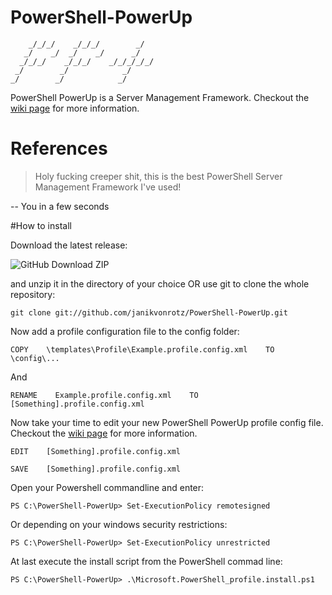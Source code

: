 PowerShell-PowerUp
==================

	    _/_/_/    _/_/_/        _/
	   _/    _/  _/    _/      _/
	  _/_/_/    _/_/_/    _/_/_/_/_/
	 _/        _/            _/
	_/        _/            _/    

PowerShell PowerUp is a Server Management Framework.
Checkout the [wiki page](https://github.com/janikvonrotz/PowerShell-PowerUp/wiki) for more information.

# References

> Holy fucking creeper shit, this is the best PowerShell Server Management Framework I've used!

-- You in a few seconds

#How to install

Download the latest release:

![GitHub Download ZIP](https://raw.github.com/janikvonrotz/PowerShell-PowerUp/master/doc/GitHub%20Download%20ZIP.png)

and unzip it in the directory of your choice OR use git to clone the whole repository:

	git clone git://github.com/janikvonrotz/PowerShell-PowerUp.git

Now add a profile configuration file to the config folder:

	COPY    \templates\Profile\Example.profile.config.xml    TO    \config\... 
	
And
	
	RENAME    Example.profile.config.xml    TO    [Something].profile.config.xml

Now take your time to edit your new PowerShell PowerUp profile config file.
Checkout the [wiki page](https://github.com/janikvonrotz/PowerShell-PowerUp/wiki#custom-features) for more information.

	EDIT    [Something].profile.config.xml

	SAVE    [Something].profile.config.xml
	
Open your Powershell commandline and enter:

	PS C:\PowerShell-PowerUp> Set-ExecutionPolicy remotesigned
	
Or depending on your windows security restrictions:
	
	PS C:\PowerShell-PowerUp> Set-ExecutionPolicy unrestricted

At last execute the install script from the PowerShell commad line:

	PS C:\PowerShell-PowerUp> .\Microsoft.PowerShell_profile.install.ps1
